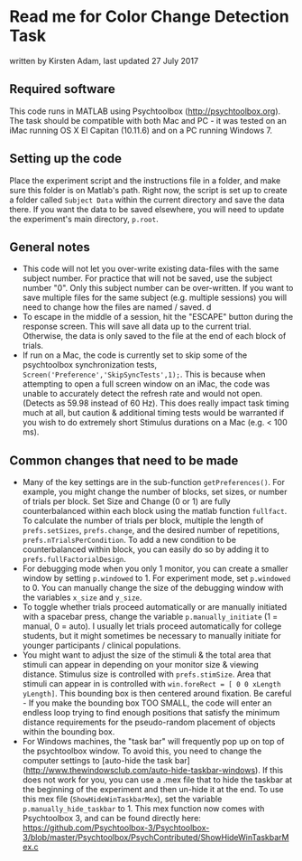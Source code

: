 # Read me for Color Change Detection Task
written by Kirsten Adam, last updated 27 July 2017

## Required software
This code runs in MATLAB using Psychtoolbox (<http://psychtoolbox.org>). The task should be compatible with both Mac and PC - it was tested on an iMac running OS X El Capitan (10.11.6) and on a PC running Windows 7. 

## Setting up the code
Place the experiment script and the instructions file in a folder, and make sure this folder is on Matlab's path. Right now, the script is set up to create a folder called `Subject Data` within the current directory and save the data there. If you want the data to be saved elsewhere, you will need to update the experiment's main directory, `p.root`. 

## General notes
* This code will not let you over-write existing data-files with the same subject number. For practice that will not be saved, use the subject number "0". Only this subject number can be over-written. If you want to save multiple files for the same subject (e.g. multiple sessions) you will need to change how the files are named / saved. d
* To escape in the middle of a session, hit the "ESCAPE" button during the response screen. This will save all data up to the current trial. Otherwise, the data is only saved to the file at the end of each block of trials. 
* If run on a Mac, the code is currently set to skip some of the psychtoolbox synchronization tests, ` Screen('Preference','SkipSyncTests',1);`. This is because when attempting to open a full screen window on an iMac, the code was unable to accurately detect the refresh rate and would not open. (Detects as 59.98 instead of 60 Hz). This does really impact task timing much at all, but caution & additional timing tests would be warranted if you wish to do extremely short Stimulus durations on a Mac (e.g. < 100 ms).

## Common changes that need to be made 
* Many of the key settings are in the sub-function `getPreferences()`. For example, you might change the number of blocks, set sizes, or number of trials per block. Set Size and Change (0 or 1) are fully counterbalanced within each block using the matlab function `fullfact`. To calculate the number of trials per block, multiple the length of `prefs.setSizes`, `prefs.change`, and the desired number of repetitions, `prefs.nTrialsPerCondition`. To add a new condition to be counterbalanced within block, you can easily do so by adding it to `prefs.fullFactorialDesign`. 
* For debugging mode when you only 1 monitor, you can create a smaller window by setting `p.windowed` to 1. For experiment mode, set `p.windowed` to 0. You can manually change the size of the debugging window with the variables `x_size` and `y_size`. 
* To toggle whether trials proceed automatically or are manually initiated with a spacebar press, change the variable `p.manually_initiate` (1 = manual, 0 = auto). I usually let trials proceed automatically for college students, but it might sometimes be necessary to manually initiate for younger participants / clinical populations. 
* You might want to adjust the size of the stimuli & the total area that stimuli can appear in depending on your monitor size & viewing distance. Stimulus size is controlled with `prefs.stimSize`. Area that stimuli can appear in is controlled with `win.foreRect = [ 0 0 xLength yLength]`. This bounding box is then centered around fixation. Be careful - If you make the bounding box TOO SMALL, the code will enter an endless loop trying to find enough positions that satisfy the minimum distance requirements for the pseudo-random placement of objects within the bounding box. 
* For Windows machines, the "task bar" will frequently pop up on top of the psychtoolbox window. To avoid this, you need to change the computer settings to  [auto-hide the task bar] (http://www.thewindowsclub.com/auto-hide-taskbar-windows). If this does not work for you, you can use a .mex file that to hide the taskbar at the beginning of the experiment and then un-hide it at the end. To use this mex file (`ShowHideWinTaskbarMex`), set the variable `p.manually_hide_taskbar` to 1. This mex function now comes with Psychtoolbox 3, and can be found directly here: <https://github.com/Psychtoolbox-3/Psychtoolbox-3/blob/master/Psychtoolbox/PsychContributed/ShowHideWinTaskbarMex.c> 
 